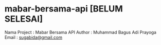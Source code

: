 # mabar-bersama-api [BELUM SELESAI]
Nama Project  : Mabar Bersama API
Author : Muhammad Bagus Adi Prayoga
Email : sugabida@gmail.com
